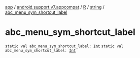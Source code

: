 [app](../../../index.md) / [android.support.v7.appcompat](../../index.md) / [R](../index.md) / [string](index.md) / [abc_menu_sym_shortcut_label](./abc_menu_sym_shortcut_label.md)

# abc_menu_sym_shortcut_label

`static val abc_menu_sym_shortcut_label: `[`Int`](https://kotlinlang.org/api/latest/jvm/stdlib/kotlin/-int/index.html)
`static val abc_menu_sym_shortcut_label: `[`Int`](https://kotlinlang.org/api/latest/jvm/stdlib/kotlin/-int/index.html)